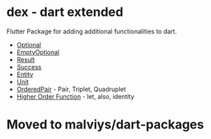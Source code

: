 # dex - dart extended

Flutter Package for adding additional functionalities to dart.

- [Optional](https://github.com/malviys/dex/blob/master/lib/src/optional.dart)
- [EmptyOptional](https://github.com/malviys/dex/blob/master/lib/src/optional.dart)
- [Result](https://github.com/malviys/dex/blob/master/lib/src/result.dart)
- [Success](https://github.com/malviys/dex/blob/master/lib/src/result.dart)
- [Entity](https://github.com/malviys/dex/blob/master/lib/src/result.dart)
- [Unit](https://github.com/malviys/dex/blob/master/lib/src/core/unit.dart)
- [OrderedPair](https://github.com/malviys/dex/blob/master/lib/src/ordered_pair.dart) - Pair, Triplet, Quadruplet
- [Higher Order Function](https://github.com/malviys/dex/blob/master/lib/src/hof.dart) - let, also, identity

# Moved to malviys/dart-packages
